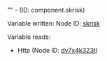 "" - (ID: component.skrisk)

Variable written:
Node ID: [skrisk](../nodes/skrisk.md)

Variable reads:
* Http (Node ID: [dv7x4k323t](../nodes/dv7x4k323t.md))
